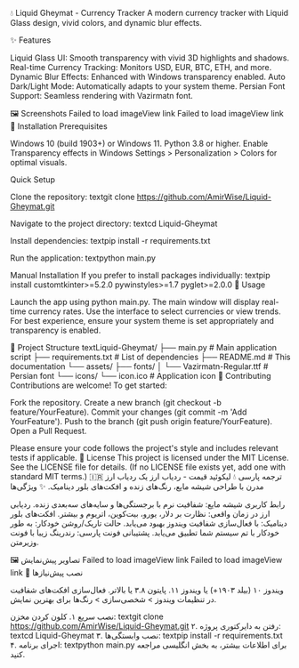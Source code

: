 💧 Liquid Gheymat - Currency Tracker
A modern currency tracker with Liquid Glass design, vivid colors, and dynamic blur effects.



✨ Features

Liquid Glass UI: Smooth transparency with vivid 3D highlights and shadows.
Real-time Currency Tracking: Monitors USD, EUR, BTC, ETH, and more.
Dynamic Blur Effects: Enhanced with Windows transparency enabled.
Auto Dark/Light Mode: Automatically adapts to your system theme.
Persian Font Support: Seamless rendering with Vazirmatn font.

🖼 Screenshots
Failed to load imageView link
Failed to load imageView link
🚀 Installation
Prerequisites

Windows 10 (build 1903+) or Windows 11.
Python 3.8 or higher.
Enable Transparency effects in Windows Settings > Personalization > Colors for optimal visuals.

Quick Setup

Clone the repository:
textgit clone https://github.com/AmirWise/Liquid-Gheymat.git

Navigate to the project directory:
textcd Liquid-Gheymat

Install dependencies:
textpip install -r requirements.txt

Run the application:
textpython main.py


Manual Installation
If you prefer to install packages individually:
textpip install customtkinter>=5.2.0 pywinstyles>=1.7 pyglet>=2.0.0
📝 Usage

Launch the app using python main.py.
The main window will display real-time currency rates.
Use the interface to select currencies or view trends.
For best experience, ensure your system theme is set appropriately and transparency is enabled.

📁 Project Structure
textLiquid-Gheymat/
├── main.py              # Main application script
├── requirements.txt     # List of dependencies
├── README.md            # This documentation
└── assets/
    ├── fonts/
    │   └── Vazirmatn-Regular.ttf  # Persian font
    └── icons/
        └── icon.ico               # Application icon
🤝 Contributing
Contributions are welcome! To get started:

Fork the repository.
Create a new branch (git checkout -b feature/YourFeature).
Commit your changes (git commit -m 'Add YourFeature').
Push to the branch (git push origin feature/YourFeature).
Open a Pull Request.

Please ensure your code follows the project's style and includes relevant tests if applicable.
📄 License
This project is licensed under the MIT License. See the LICENSE file for details. (If no LICENSE file exists yet, add one with standard MIT terms.)
🇮🇷 ترجمه پارسی
💧 لیکوئید قیمت - ردیاب ارز
یک ردیاب ارز مدرن با طراحی شیشه مایع، رنگ‌های زنده و افکت‌های بلور دینامیک.
✨ ویژگی‌ها

رابط کاربری شیشه مایع: شفافیت نرم با برجستگی‌ها و سایه‌های سه‌بعدی زنده.
ردیابی ارز در زمان واقعی: نظارت بر دلار، یورو، بیت‌کوین، اتریوم و بیشتر.
افکت‌های بلور دینامیک: با فعال‌سازی شفافیت ویندوز بهبود می‌یابد.
حالت تاریک/روشن خودکار: به طور خودکار با تم سیستم شما تطبیق می‌یابد.
پشتیبانی فونت پارسی: رندرینگ زیبا با فونت وزیرمتن.

🖼 تصاویر پیش‌نمایش
Failed to load imageView link
Failed to load imageView link
🚀 نصب
پیش‌نیازها

ویندوز ۱۰ (بیلد ۱۹۰۳+) یا ویندوز ۱۱.
پایتون ۳.۸ یا بالاتر.
فعال‌سازی افکت‌های شفافیت در تنظیمات ویندوز > شخصی‌سازی > رنگ‌ها برای بهترین نمایش.

نصب سریع
۱. کلون کردن مخزن:
textgit clone https://github.com/AmirWise/Liquid-Gheymat.git
۲. رفتن به دایرکتوری پروژه:
textcd Liquid-Gheymat
۳. نصب وابستگی‌ها:
textpip install -r requirements.txt
۴. اجرای برنامه:
textpython main.py
برای اطلاعات بیشتر، به بخش انگلیسی مراجعه کنید.
